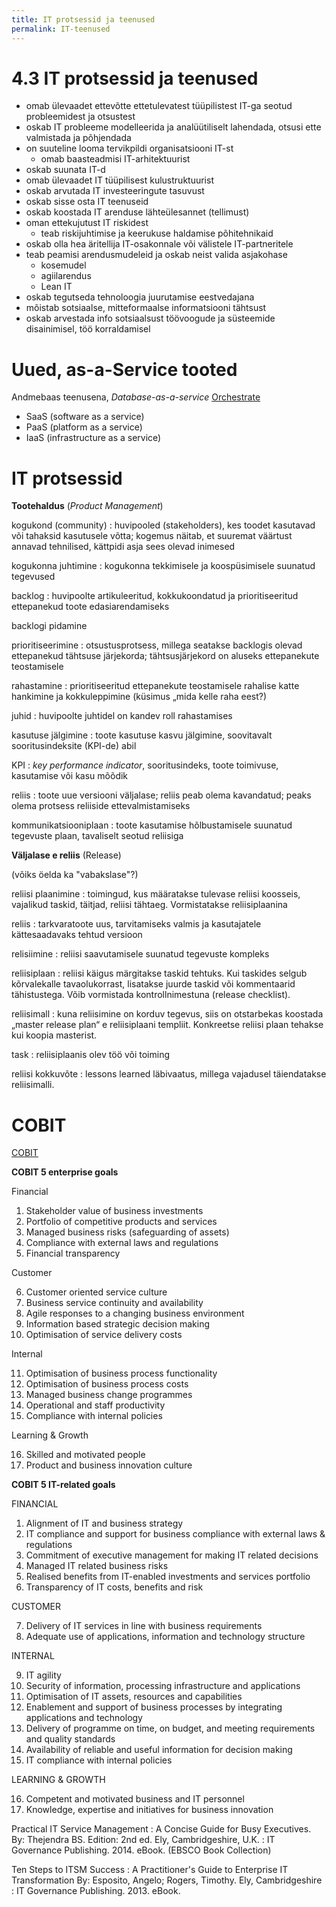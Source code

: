 ```yaml
---
title: IT protsessid ja teenused
permalink: IT-teenused
---
```


# 4.3 IT protsessid ja teenused

- omab ülevaadet ettevõtte ettetulevatest tüüpilistest IT-ga seotud probleemidest ja otsustest
- oskab IT probleeme modelleerida ja analüütiliselt lahendada, otsusi ette valmistada ja põhjendada
- on suuteline looma tervikpildi organisatsiooni IT-st
  - omab baasteadmisi IT-arhitektuurist
- oskab suunata IT-d 
- omab ülevaadet IT tüüpilisest kulustruktuurist
- oskab arvutada IT investeeringute tasuvust
- oskab sisse osta IT teenuseid
- oskab koostada IT arenduse lähteülesannet (tellimust)
- oman ettekujutust IT riskidest
  - teab riskijuhtimise ja keerukuse haldamise põhitehnikaid
- oskab olla hea äritellija IT-osakonnale või välistele IT-partneritele
- teab peamisi arendusmudeleid ja oskab neist valida asjakohase
  - kosemudel
  - agiilarendus
  - Lean IT
- oskab tegutseda tehnoloogia juurutamise eestvedajana
- mõistab sotsiaalse, mitteformaalse informatsiooni tähtsust
- oskab arvestada info sotsiaalsust töövoogude ja süsteemide disainimisel, töö korraldamisel

# Uued, as-a-Service tooted

Andmebaas teenusena, _Database-as-a-service_ [Orchestrate](https://orchestrate.io/)

- SaaS (software as a service)
- PaaS (platform as a service)
- IaaS (infrastructure as a service)


# IT protsessid

__Tootehaldus__ (_Product Management_)
 
kogukond (community)
: huvipooled (stakeholders), kes toodet kasutavad või tahaksid kasutusele võtta; kogemus näitab, et suuremat väärtust annavad tehnilised, kättpidi asja sees olevad inimesed

kogukonna juhtimine
: kogukonna tekkimisele ja koospüsimisele suunatud tegevused

backlog
: huvipoolte artikuleeritud, kokkukoondatud ja prioritiseeritud ettepanekud toote edasiarendamiseks

backlogi pidamine

prioritiseerimine
: otsustusprotsess, millega seatakse backlogis olevad ettepanekud tähtsuse järjekorda; tähtsusjärjekord on aluseks ettepanekute teostamisele

rahastamine
: prioritiseeritud ettepanekute teostamisele rahalise katte hankimine ja kokkuleppimine (küsimus „mida kelle raha eest?)

juhid
: huvipoolte juhtidel on kandev roll rahastamises

kasutuse jälgimine
: toote kasutuse kasvu jälgimine, soovitavalt sooritusindeksite (KPI-de) abil

KPI
: _key performance indicator_, sooritusindeks, toote toimivuse, kasutamise või kasu mõõdik

reliis
: toote uue versiooni väljalase; reliis peab olema kavandatud; peaks olema protsess reliiside ettevalmistamiseks

kommunikatsiooniplaan
: toote kasutamise hõlbustamisele suunatud tegevuste plaan, tavaliselt seotud reliisiga
 
__Väljalase e reliis__ (Release)

(võiks öelda ka "vabakslase"?)
 
reliisi plaanimine
: toimingud, kus määratakse tulevase reliisi koosseis, vajalikud taskid, täitjad, reliisi tähtaeg. Vormistatakse reliisiplaanina

reliis
: tarkvaratoote uus, tarvitamiseks valmis ja kasutajatele kättesaadavaks tehtud versioon

relisiimine
: reliisi saavutamisele suunatud tegevuste kompleks

reliisiplaan
: reliisi käigus märgitakse taskid tehtuks. Kui taskides selgub kõrvalekalle tavaolukorrast, lisatakse juurde taskid või kommentaarid tähistustega. Võib vormistada kontrollnimestuna (release checklist).

reliisimall
: kuna reliisimine on korduv tegevus, siis on otstarbekas koostada „master release plan“ e reliisiplaani templiit. Konkreetse reliisi plaan tehakse kui koopia masterist.

task
: reliisiplaanis olev töö või toiming

reliisi kokkuvõte
: lessons learned läbivaatus, millega vajadusel täiendatakse reliisimalli.

# COBIT

[COBIT](https://en.wikipedia.org/wiki/COBIT)

__COBIT 5 enterprise goals__

Financial

1. Stakeholder value of business investments
2. Portfolio of competitive products and services
3. Managed business risks (safeguarding of assets)
4. Compliance with external laws and regulations
5. Financial transparency

Customer

6. Customer oriented service culture
7. Business service continuity and availability
8. Agile responses to a changing business environment
9. Information based strategic decision making
10. Optimisation of service delivery costs

Internal

11. Optimisation of business process functionality
12. Optimisation of business process costs
13. Managed business change programmes
14. Operational and staff productivity
15. Compliance with internal policies

Learning & Growth

16. Skilled and motivated people
17. Product and business innovation culture

__COBIT 5 IT-related goals__

FINANCIAL

1. Alignment of IT and business strategy
2. IT compliance and support for business compliance with external laws & regulations
3. Commitment of executive management for making IT related decisions
4. Managed IT related business risks
5. Realised benefits from IT-enabled investments and services portfolio
6. Transparency of IT costs, benefits and risk

CUSTOMER

7. Delivery of IT services in line with business requirements
8. Adequate use of applications, information and technology structure

INTERNAL

9. IT agility
10. Security of information, processing infrastructure and applications
11. Optimisation of IT assets, resources and capabilities
12. Enablement and support of business processes by integrating applications and technology
13. Delivery of programme on time, on budget, and meeting requirements and quality standards
14. Availability of reliable and useful information for decision making
15. IT compliance with internal policies

LEARNING & GROWTH

16. Competent and motivated business and IT personnel
17. Knowledge, expertise and initiatives for business innovation

Practical IT Service Management : A Concise Guide for Busy Executives. By: Thejendra BS. Edition: 2nd ed. Ely, Cambridgeshire, U.K. : IT Governance Publishing. 2014. eBook. (EBSCO Book Collection)

Ten Steps to ITSM Success : A Practitioner's Guide to Enterprise IT Transformation
By: Esposito, Angelo; Rogers, Timothy. Ely, Cambridgeshire : IT Governance Publishing. 2013. eBook.
